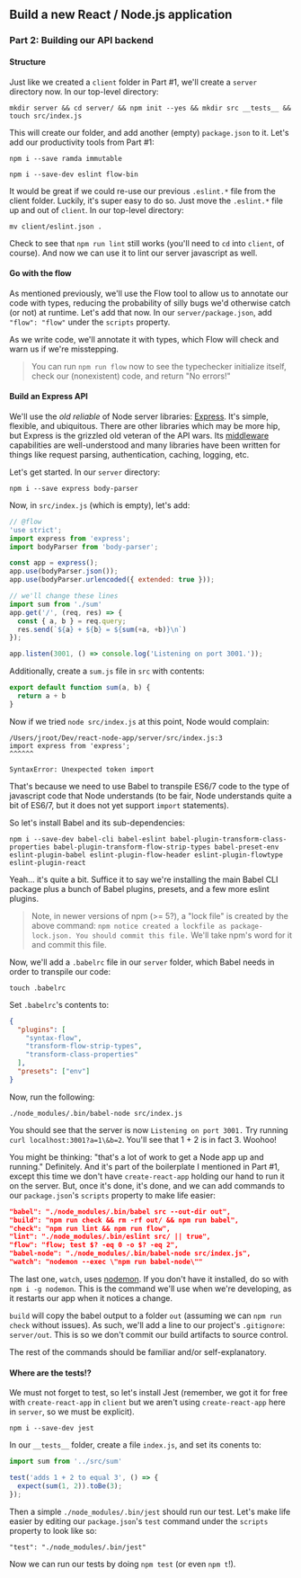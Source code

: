 ## Build a new React / Node.js application

### Part 2: Building our API backend

#### Structure
Just like we created a `client` folder in Part #1, we'll create a `server` directory now.  In our top-level directory:

`mkdir server && cd server/ && npm init --yes && mkdir src __tests__ && touch src/index.js`

This will create our folder, and add another (empty) `package.json` to it.  Let's add our productivity tools from Part #1:

`npm i --save ramda immutable`

`npm i --save-dev eslint flow-bin`

It would be great if we could re-use our previous `.eslint.*` file from the client folder.  Luckily, it's super easy to do so.  Just move the `.eslint.*` file up and out of `client`.  In our top-level directory:

`mv client/eslint.json .`

Check to see that `npm run lint` still works (you'll need to `cd` into `client`, of course).  And now we can use it to lint our server javascript as well.

#### Go with the flow
As mentioned previously, we'll use the Flow tool to allow us to annotate our code with types, reducing the probability of silly bugs we'd otherwise catch (or not) at runtime.  Let's add that now.  In our `server/package.json`, add `"flow": "flow"` under the `scripts` property.  

As we write code, we'll annotate it with types, which Flow will check and warn us if we're misstepping.

> You can run `npm run flow` now to see the typechecker initialize itself, check our (nonexistent) code, and return "No errors!"

#### Build an Express API
We'll use the *old reliable* of Node server libraries: [Express](https://expressjs.com/).  It's simple, flexible, and ubiquitous.  There are other libraries which may be more hip, but Express is the grizzled old veteran of the API wars.  Its [middleware](https://expressjs.com/en/guide/writing-middleware.html) capabilities are well-understood and many libraries have been written for things like request parsing, authentication, caching, logging, etc.  

Let's get started.  In our `server` directory:

`npm i --save express body-parser`

Now, in `src/index.js` (which is empty), let's add:

```js
// @flow
'use strict';
import express from 'express';
import bodyParser from 'body-parser';

const app = express();
app.use(bodyParser.json());
app.use(bodyParser.urlencoded({ extended: true }));

// we'll change these lines
import sum from './sum'
app.get('/', (req, res) => {
  const { a, b } = req.query;
  res.send(`${a} + ${b} = ${sum(+a, +b)}\n`)
});

app.listen(3001, () => console.log('Listening on port 3001.'));
```

Additionally, create a `sum.js` file in `src` with contents:

```js
export default function sum(a, b) {
  return a + b
}
```

Now if we tried `node src/index.js` at this point, Node would complain:

```
/Users/jroot/Dev/react-node-app/server/src/index.js:3
import express from 'express';
^^^^^^

SyntaxError: Unexpected token import
```

That's because we need to use Babel to transpile ES6/7 code to the type of javascript code that Node understands (to be fair, Node understands quite a bit of ES6/7, but it does not yet support `import` statements).

So let's install Babel and its sub-dependencies:

`npm i --save-dev babel-cli babel-eslint babel-plugin-transform-class-properties babel-plugin-transform-flow-strip-types babel-preset-env eslint-plugin-babel eslint-plugin-flow-header eslint-plugin-flowtype eslint-plugin-react`

Yeah... it's quite a bit.  Suffice it to say we're installing the main Babel CLI package plus a bunch of Babel plugins, presets, and a few more eslint plugins.

> Note, in newer versions of npm (>= 5?), a "lock file" is created by the above command: `npm notice created a lockfile as package-lock.json. You should commit this file.` We'll take npm's word for it and commit this file.

Now, we'll add a `.babelrc` file in our `server` folder, which Babel needs in order to transpile our code:

`touch .babelrc`

Set `.babelrc`'s contents to:
```json
{
  "plugins": [
    "syntax-flow",
    "transform-flow-strip-types",
    "transform-class-properties"
  ],
  "presets": ["env"]
}
```

Now, run the following:

`./node_modules/.bin/babel-node src/index.js`

You should see that the server is now `Listening on port 3001.`  Try running `curl localhost:3001?a=1\&b=2`.  You'll see that 1 + 2 is in fact 3.  Woohoo!

You might be thinking: "that's a lot of work to get a Node app up and running."  Definitely.  And it's part of the boilerplate I mentioned in Part #1, except this time we don't have `create-react-app` holding our hand to run it on the server.  But, once it's done, it's done, and we can add commands to our `package.json`'s `scripts` property to make life easier:

```json
"babel": "./node_modules/.bin/babel src --out-dir out",
"build": "npm run check && rm -rf out/ && npm run babel",
"check": "npm run lint && npm run flow",
"lint": "./node_modules/.bin/eslint src/ || true",
"flow": "flow; test $? -eq 0 -o $? -eq 2",
"babel-node": "./node_modules/.bin/babel-node src/index.js",
"watch": "nodemon --exec \"npm run babel-node\""
```

The last one, `watch`, uses [nodemon](https://nodemon.io/).  If you don't have it installed, do so with `npm i -g nodemon`.  This is the command we'll use when we're developing, as it restarts our app when it notices a change.

`build` will copy the babel output to a folder `out` (assuming we can `npm run check` without issues).  As such, we'll add a line to our project's `.gitignore`: `server/out`.  This is so we don't commit our build artifacts to source control.

The rest of the commands should be familiar and/or self-explanatory.

#### Where are the tests!?

We must not forget to test, so let's install Jest (remember, we got it for free with `create-react-app` in `client` but we aren't using `create-react-app` here in `server`, so we must be explicit).

`npm i --save-dev jest`

In our `__tests__` folder, create a file `index.js`, and set its conents to:

```js
import sum from '../src/sum'

test('adds 1 + 2 to equal 3', () => {
  expect(sum(1, 2)).toBe(3);
});
```

Then a simple `./node_modules/.bin/jest` should run our test.  Let's make life easier by editing our `package.json`'s `test` command under the `scripts` property to look like so:

`"test": "./node_modules/.bin/jest"`

Now we can run our tests by doing `npm test` (or even `npm t`!).
